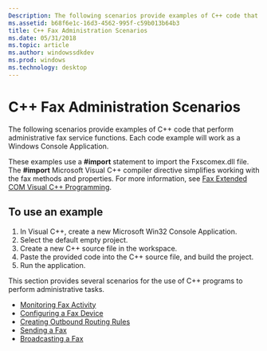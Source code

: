 ```yaml
---
Description: The following scenarios provide examples of C++ code that perform administrative fax service functions. Each code example will work as a Windows Console Application.
ms.assetid: b68f6e1c-16d3-4562-995f-c59b013b64b3
title: C++ Fax Administration Scenarios
ms.date: 05/31/2018
ms.topic: article
ms.author: windowssdkdev
ms.prod: windows
ms.technology: desktop
---
```


# C++ Fax Administration Scenarios

The following scenarios provide examples of C++ code that perform administrative fax service functions. Each code example will work as a Windows Console Application.

These examples use a **\#import** statement to import the Fxscomex.dll file. The **\#import** Microsoft Visual C++ compiler directive simplifies working with the fax methods and properties. For more information, see [Fax Extended COM Visual C++ Programming](-mfax-fax-extended-com-visual-c-programming.md).

## To use an example

1.  In Visual C++, create a new Microsoft Win32 Console Application.
2.  Select the default empty project.
3.  Create a new C++ source file in the workspace.
4.  Paste the provided code into the C++ source file, and build the project.
5.  Run the application.

This section provides several scenarios for the use of C++ programs to perform administrative tasks.

-   [Monitoring Fax Activity](-mfax-monitoring-fax-activity-c.md)
-   [Configuring a Fax Device](-mfax-configuring-a-fax-device-c.md)
-   [Creating Outbound Routing Rules](-mfax-creating-outbound-routing-rules-c.md)
-   [Sending a Fax](-mfax-sending-a-fax-c.md)
-   [Broadcasting a Fax](-mfax-broadcasting-a-fax-c.md)

 

 



